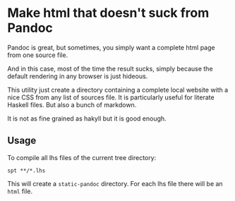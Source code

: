 # Make html that doesn't suck from Pandoc

Pandoc is great, but sometimes,
you simply want a complete html page from one source file.

And in this case, most of the time the result sucks, simply because the default rendering in any browser is just hideous.

This utility just create a directory containing a
complete local website with a nice CSS from any list of sources file.
It is particularly useful for literate Haskell files.
But also a bunch of markdown.

It is not as fine grained as hakyll but it is good enough.


## Usage

To compile all lhs files of the current tree directory:

```
spt **/*.lhs
```

This will create a `static-pandoc` directory.
For each lhs file there will be an `html` file.

